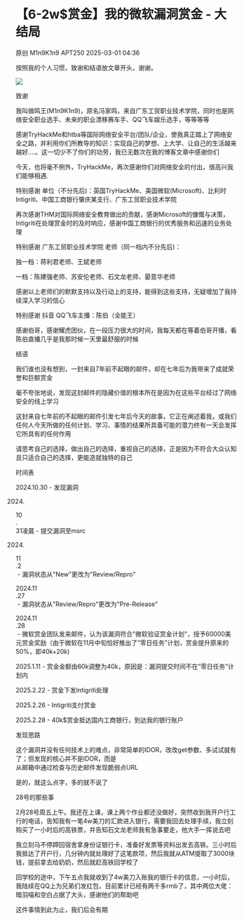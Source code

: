 #  【6-2w$赏金】我的微软漏洞赏金 - 大结局   
原创 M1n9K1n9  APT250   2025-03-01 04:36  
  
按照我的个人习惯，致谢和结语放文章开头，谢谢。  
  
![](https://mmbiz.qpic.cn/sz_mmbiz_jpg/loXw5QEJ2z7yAJ4oKNgkQqlcBOsADoD0n7FCDV6Z9nu9MUH2ZibvDK75mNomicTEPVhfGuNoZZMcrvk2TbOtzO2A/640?wx_fmt=jpeg&from=appmsg "")  
  
  
致谢  
  
我叫做鸣王(M1n9K1n9)，原名冯家鸣，来自广东工贸职业技术学院，同时也是网络安全职业选手、未来的职业漂移赛车手、QQ飞车娱乐选手，等等等等  
  
感谢TryHackMe和htba等国际网络安全平台/团队/企业，使我真正踏上了网络安全之路，并利用你们所教导的知识：实现自己的梦想、上大学、让自己的生活越来越好....。这一切少不了你们的功劳，我已无数次在我的博客文章中感谢你们  
  
今天，也将毫不例外，TryHackMe，再次感谢你们对网络安全的付出，很高兴我们能够相遇.  
  
特别感谢 单位（不分先后)：英国TryHackMe、美国微软(Microsoft)、比利时Intigriti、中国工商银行肇庆某支行、广东工贸职业技术学院  
  
再次感谢THM对国际网络安全教育做出的贡献，感谢Microsoft的慷慨与决策，Intigriti在处理赏金时的及时响应，感谢中国工商银行的优秀服务和迅速的业务处理  
  
特别感谢 广东工贸职业技术学院 老师（同一档内不分先后)：  
  
独一档：蒋利君老师、王斌老师  
  
一档：陈建强老师、苏安伦老师、石文龙老师、晏意华老师  
  
感谢以上老师们的默默支持以及行动上的支持，能得到这些支持，无疑增加了我持续深入学习的信心  
  
特别感谢 抖音 QQ飞车主播：陈伯（全能王）  
  
感谢伯哥，感谢耀虎团伙，在一段压力很大的时间，我每天都在等着伯哥开播，看陈伯直播几乎是我那时候一天里最舒服的时候  
  
结语  
  
我们谁也没有想到，一封来自7年前不起眼的邮件，却在七年后为我带来了成就荣誉和巨额赏金  
  
毫不夸张地说，发现这封邮件的隐藏价值的根本所在是因为在这些平台经过了网络安全的线上学习  
  
这封来自七年前的不起眼的邮件引发七年后今天的故事，它正在阐述着我，或我们任何人今天所做的任何计划、学习、事情的结果所具备可能的潜力终有一天会发挥它所具有的任何作用  
  
请思考自己的选择，做出自己的选择，重视自己的选择，正是因为不符合大众认知且只适合自己的选择，更能造就独特的自己  
  
时间表  
  
2024.10.30 - 发现漏洞  
  
2024.  
10  
.  
31凌晨 - 提交漏洞至msrc  
  
2024.  
11  
.2  
 - 漏洞状态从"New"更改为"Review/Repro"  
  
2024.11  
.27  
 - 漏洞状态从"Review/Repro"更改为"Pre-Release"  
  
2024.11  
.28  
 - 微软赏金团队发来邮件，认为该漏洞符合"微软验证赏金计划"，授予60000美元赏金奖励（由于微软在11月中旬恰好推出了“零日任务”计划，赏金提升原来的50%，即40k$+20k$)  
  
2025.1.11 - 赏金金额由60k调整为40k，原因是：漏洞提交时间不在“零日任务”计划内  
  
2025.2.22 - 赏金下发Intigriti处理  
  
2025.2.26 - Intigriti支付赏金  
  
2025.2.28 - 40k$赏金抵达国内工商银行，到达我的银行账户  
  
发现思路  
  
这个漏洞并没有任何技术上的难点，非常简单的IDOR，改改get参数、多试试就有了；但发现的核心并不是IDOR，而是  
从邮箱中通过检查与历史邮件发现脆弱点URL  
  
是的，就这么点字，多的就不说了  
  
28号的那些事  
  
2月28号周五上午。我还在上课，课上两个作业都还没做好，突然收到我开户行工行的电话，告知我有一笔4w美刀的汇款进入银行，需要我回去处理手续，我立刻购买了一小时后的高铁票，并告知石文龙老师我有急事要走，他大手一挥说去吧  
  
我立刻马不停蹄回宿舍拿身份证银行卡，准备好发票等资料出发去高铁。三小时后我抵达了开户行，几分钟内就处理好了这笔款项，然后我就从ATM提取了3000块钱，提前拿去给奶奶，然后就赶高铁回学校了  
  
回学校的途中，下午五点我就收到了4w美刀入账我的银行卡的信息，一小时后，我陆续在QQ上为兄弟们发红包，目前累计已经有两千多rmb了，其中两位大佬：暗羽喵和空白占据了大头，感谢他们的帮助吧  
  
这件事情到此为止，我们后会有期  
  
  
